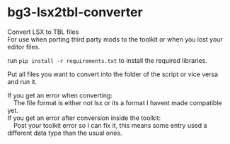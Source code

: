 # bg3-lsx2tbl-converter
Convert LSX to TBL files<br>
For use when porting third party mods to the toolkit or when you lost your editor files.

run ``pip install -r requirements.txt`` to install the required libraries.

Put all files you want to convert into the folder of the script or vice versa and run it.

If you get an error when converting:<br>
&emsp;The file format is either not lsx or its a format I havent made compatible yet.<br>
If you get an error after conversion inside the toolkit:<br>
&emsp;Post your toolkit error so I can fix it, this means some entry used a different data type than the usual ones.
